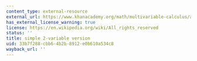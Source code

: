 ```yaml
---
content_type: external-resource
external_url: https://www.khanacademy.org/math/multivariable-calculus/applications-of-multivariable-derivatives/optimizing-multivariable-functions/a/second-partial-derivative-test
has_external_license_warning: true
license: https://en.wikipedia.org/wiki/All_rights_reserved
status: ''
title: simple 2-variable version
uid: 33b7f288-cbb6-4b2b-8912-e0b610a534c8
wayback_url: ''
---
```

